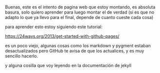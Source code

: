 Buenas, este es el intento de pagina web que estoy montando, es absoluta basura, solo quiero aprender para luego montar el de verdad (si es que no adapto lo que ya llevo para el final, depende de cuanto cueste cada cosa)



para aprender esto estoy siguiendo este tutorial:

https://24ways.org/2013/get-started-with-github-pages/

es un poco viejo, algunas cosas como los markdown y pygment estaban desactualizados pero GitHub te avisa de que los actualices, y es muy sencillo hacerlo.

y alguna cosilla que voy leyendo en la documentación de jekyll
